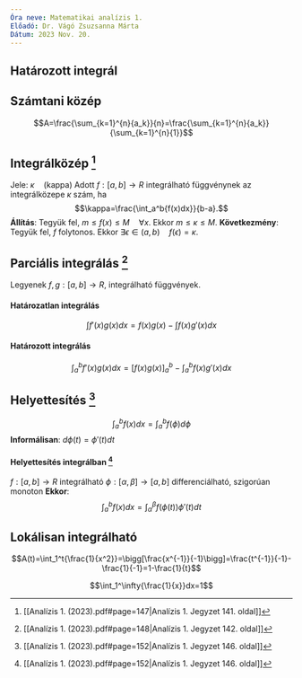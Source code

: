 ```yaml
---
Óra neve: Matematikai analízis 1.
Előadó: Dr. Vágó Zsuzsanna Márta
Dátum: 2023 Nov. 20.
---
```

## Határozott integrál
## Számtani közép
$$A=\frac{\sum_{k=1}^{n}{a_k}}{n}=\frac{\sum_{k=1}^{n}{a_k}}{\sum_{k=1}^{n}{1}}$$
## Integrálközép [^2]
Jele: $\kappa\quad\text{(kappa)}$
Adott $f:[a,b]\to R$  integrálható függvénynek az integrálközepe $\kappa$ szám, ha
$$\kappa=\frac{\int_a^b{f(x)dx}}{b-a}.$$
**Állítás**:
Tegyük fel, $m\leq f(x)\leq M\quad\forall x$. Ekkor $m\leq\kappa\leq M$.
**Következmény**:
Tegyük fel, $f$ folytonos. Ekkor $\exists\epsilon\in(a,b)\quad f(\epsilon)=\kappa$.
## Parciális integrálás [^3]
Legyenek $f,g:[a,b]\to R$, integrálható függvények.
#### Határozatlan integrálás
$$\int{f'(x)g(x)}dx=f(x)g(x)-\int{f(x)g'(x)}dx$$
#### Határozott integrálás
$$\int_a^b{f'(x)g(x)}dx=\bigg[f(x)g(x)\bigg]_a^b-\int_a^b{f(x)g'(x)}dx$$
## Helyettesítés [^1]
$$\int_a^b{f(x)}dx=\int_a^b{f(\phi)}d\phi$$
**Informálisan**: $d\phi(t)=\phi'(t)dt$
#### Helyettesítés integrálban [^1]
$f:[a,b]\to R$ integrálható
$\phi:[\alpha,\beta]\to[a,b]$ differenciálható, szigorúan monoton
**Ekkor**:
$$\int_a^b{f(x)}dx=\int_\alpha^\beta{f\big(\phi(t)\big)\phi'(t)}dt$$
## Lokálisan integrálható
$$A(t)=\int_1^t{\frac{1}{x^2}}=\bigg[\frac{x^{-1}}{-1}\bigg]=\frac{t^{-1}}{-1}-\frac{1}{-1}=1-\frac{1}{t}$$

$$\int_1^\infty{\frac{1}{x}}dx=1$$

[^1]: [[Analízis 1. (2023).pdf#page=152|Analízis 1. Jegyzet 146. oldal]]
[^2]: [[Analízis 1. (2023).pdf#page=147|Analízis 1. Jegyzet 141. oldal]]
[^3]: [[Analízis 1. (2023).pdf#page=148|Analízis 1. Jegyzet 142. oldal]]